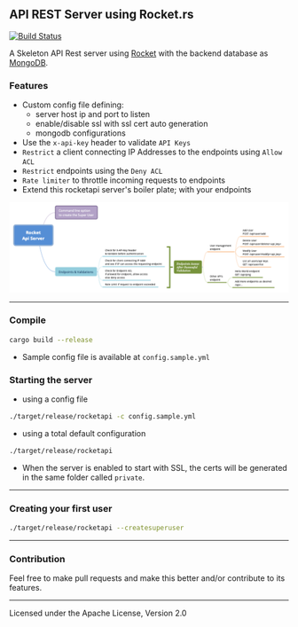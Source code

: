 API REST Server using Rocket.rs
--------------------------------
[![Build Status](https://travis-ci.com/marirs/rocketapi.svg?branch=master)](https://travis-ci.com/marirs/rocketapi)

A Skeleton API Rest server using [Rocket](https://rocket.rs/) with the backend database as [MongoDB](https://www.mongodb.com/).

### Features
- Custom config file defining:
  - server host ip and port to listen
  - enable/disable ssl with ssl cert auto generation
  - mongodb configurations
- Use the `x-api-key` header to validate `API Keys`
- `Restrict` a client connecting IP Addresses to the endpoints using `Allow ACL`
- `Restrict` endpoints using the `Deny ACL`  
- `Rate limiter` to throttle incoming requests to endpoints
- Extend this rocketapi server's boiler plate; with your endpoints

![architecture](docs/rocketapi.png "Architecture")

---
### Compile

```bash
cargo build --release
```

- Sample config file is available at `config.sample.yml`

### Starting the server
- using a config file
```bash
./target/release/rocketapi -c config.sample.yml
```
- using a total default configuration
```bash
./target/release/rocketapi
```

- When the server is enabled to start with SSL, the certs will be generated in the same folder called `private`.
---
### Creating your first user
```bash
./target/release/rocketapi --createsuperuser
```

---
### Contribution

Feel free to make pull requests and make this better and/or contribute to its features.

---
Licensed under the Apache License, Version 2.0